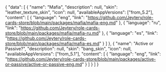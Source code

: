 {
    "data": [
        {
            "name": "Mafia",
            "description": null,
            "skin": "leather_texture_skin",
            "icon": null,
            "availableAppVersions": ["from_5.2"],
            "content": [
                {
                    "language": "eng",
                    "link": "https://github.com/Jeytery/role-cards-store/blob/main/packages/mafia/mafia-eng.md" 
                },
                {
                    "language": "ru",
                    "link": "https://github.com/Jeytery/role-cards-store/blob/main/packages/mafia/mafia-ru.md" 
                },
                {
                    "language": "es",
                    "link": "https://github.com/Jeytery/role-cards-store/blob/main/packages/mafia/mafia-es.md" 
                }
            ]
        },
        {
            "name": "Active or Passive?",
            "description": null,
            "skin": "bang_skin",
            "icon": null,
            "availableAppVersions": ["from_5.1"],
            "content": [
                {
                    "language": "eng",
                    "link": "https://github.com/Jeytery/role-cards-store/blob/main/packages/active-or-passive/active-or-passive-eng.md" 
                }
            ]
        }
    ]
}
